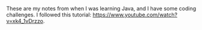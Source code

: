 These are my notes from when I was learning Java, and I have some coding challenges. I followed this tutorial: https://www.youtube.com/watch?v=xk4_1vDrzzo. 
